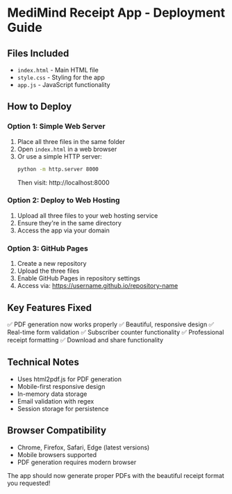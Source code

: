 # MediMind Receipt App - Deployment Guide

## Files Included
- `index.html` - Main HTML file
- `style.css` - Styling for the app
- `app.js` - JavaScript functionality

## How to Deploy

### Option 1: Simple Web Server
1. Place all three files in the same folder
2. Open `index.html` in a web browser
3. Or use a simple HTTP server:
   ```bash
   python -m http.server 8000
   ```
   Then visit: http://localhost:8000

### Option 2: Deploy to Web Hosting
1. Upload all three files to your web hosting service
2. Ensure they're in the same directory
3. Access the app via your domain

### Option 3: GitHub Pages
1. Create a new repository
2. Upload the three files
3. Enable GitHub Pages in repository settings
4. Access via: https://username.github.io/repository-name

## Key Features Fixed
✅ PDF generation now works properly
✅ Beautiful, responsive design
✅ Real-time form validation
✅ Subscriber counter functionality
✅ Professional receipt formatting
✅ Download and share functionality

## Technical Notes
- Uses html2pdf.js for PDF generation
- Mobile-first responsive design
- In-memory data storage
- Email validation with regex
- Session storage for persistence

## Browser Compatibility
- Chrome, Firefox, Safari, Edge (latest versions)
- Mobile browsers supported
- PDF generation requires modern browser

The app should now generate proper PDFs with the beautiful receipt format you requested!
